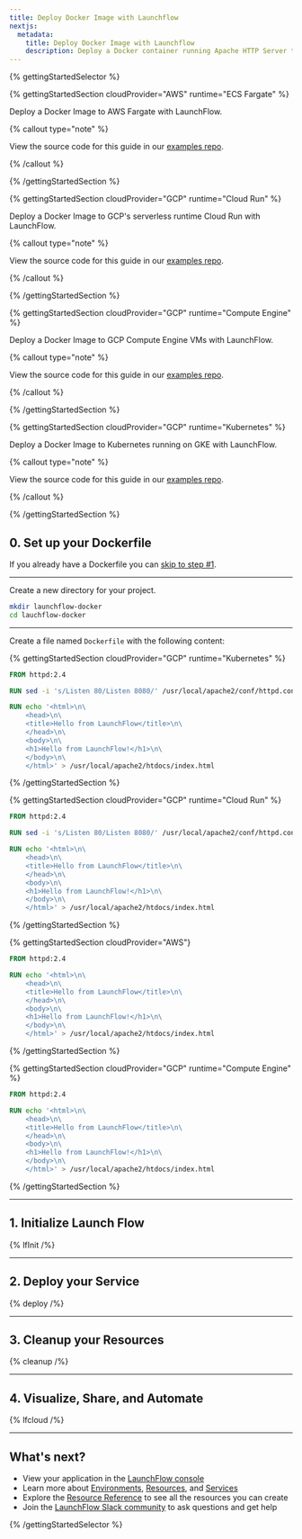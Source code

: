 ```yaml
---
title: Deploy Docker Image with Launchflow
nextjs:
  metadata:
    title: Deploy Docker Image with Launchflow
    description: Deploy a Docker container running Apache HTTP Server to AWS / GCP with LaunchFlow
---
```


{% gettingStartedSelector  %}

{% gettingStartedSection cloudProvider="AWS" runtime="ECS Fargate" %}

Deploy a Docker Image to AWS Fargate with LaunchFlow.

{% callout type="note" %}

View the source code for this guide in our [examples repo](https://github.com/launchflow/launchflow-examples/tree/main/docker-get-started/aws/ecs-fargate).

{% /callout %}

{% /gettingStartedSection %}

{% gettingStartedSection cloudProvider="GCP" runtime="Cloud Run" %}

Deploy a Docker Image to GCP's serverless runtime Cloud Run with LaunchFlow.

{% callout type="note" %}

View the source code for this guide in our [examples repo](https://github.com/launchflow/launchflow-examples/tree/main/docker-get-started/gcp/cloud-run).

{% /callout %}

{% /gettingStartedSection %}

{% gettingStartedSection cloudProvider="GCP" runtime="Compute Engine" %}

Deploy a Docker Image to GCP Compute Engine VMs with LaunchFlow.

{% callout type="note" %}

View the source code for this guide in our [examples repo](https://github.com/launchflow/launchflow-examples/tree/main/docker-get-started/gcp/compute-engine).

{% /callout %}

{% /gettingStartedSection %}

{% gettingStartedSection cloudProvider="GCP" runtime="Kubernetes" %}

Deploy a Docker Image to Kubernetes running on GKE with LaunchFlow.

{% callout type="note" %}

View the source code for this guide in our [examples repo](https://github.com/launchflow/launchflow-examples/tree/main/docker-get-started/gcp/gke).

{% /callout %}

{% /gettingStartedSection %}

## 0. Set up your Dockerfile

If you already have a Dockerfile you can [skip to step #1](#1-initialize-launch-flow).

---

Create a new directory for your project.

```bash
mkdir launchflow-docker
cd lauchflow-docker
```

---

Create a file named `Dockerfile` with the following content:

{% gettingStartedSection cloudProvider="GCP" runtime="Kubernetes" %}

```Dockerfile
FROM httpd:2.4

RUN sed -i 's/Listen 80/Listen 8080/' /usr/local/apache2/conf/httpd.conf

RUN echo '<html>\n\
    <head>\n\
    <title>Hello from LaunchFlow</title>\n\
    </head>\n\
    <body>\n\
    <h1>Hello from LaunchFlow!</h1>\n\
    </body>\n\
    </html>' > /usr/local/apache2/htdocs/index.html
```

{% /gettingStartedSection %}

{% gettingStartedSection cloudProvider="GCP" runtime="Cloud Run" %}

```Dockerfile
FROM httpd:2.4

RUN sed -i 's/Listen 80/Listen 8080/' /usr/local/apache2/conf/httpd.conf

RUN echo '<html>\n\
    <head>\n\
    <title>Hello from LaunchFlow</title>\n\
    </head>\n\
    <body>\n\
    <h1>Hello from LaunchFlow!</h1>\n\
    </body>\n\
    </html>' > /usr/local/apache2/htdocs/index.html
```

{% /gettingStartedSection %}

{% gettingStartedSection cloudProvider="AWS"}
```Dockerfile
FROM httpd:2.4

RUN echo '<html>\n\
    <head>\n\
    <title>Hello from LaunchFlow</title>\n\
    </head>\n\
    <body>\n\
    <h1>Hello from LaunchFlow!</h1>\n\
    </body>\n\
    </html>' > /usr/local/apache2/htdocs/index.html
```

{% /gettingStartedSection %}

{% gettingStartedSection cloudProvider="GCP" runtime="Compute Engine" %}
```Dockerfile
FROM httpd:2.4

RUN echo '<html>\n\
    <head>\n\
    <title>Hello from LaunchFlow</title>\n\
    </head>\n\
    <body>\n\
    <h1>Hello from LaunchFlow!</h1>\n\
    </body>\n\
    </html>' > /usr/local/apache2/htdocs/index.html
```

{% /gettingStartedSection %}

---

## 1. Initialize Launch Flow

{% lfInit /%}

---

## 2. Deploy your Service

{% deploy /%}

---

## 3. Cleanup your Resources

{% cleanup /%}

---

## 4. Visualize, Share, and Automate

{% lfcloud /%}

---

## What's next?

- View your application in the [LaunchFlow console](https://console.launchflow.com)
- Learn more about [Environments](/docs/concepts/environments), [Resources](/docs/concepts/resources), and [Services](/docs/concepts/services)
- Explore the [Resource Reference](/docs/reference/resources) to see all the resources you can create
- Join the [LaunchFlow Slack community](https://join.slack.com/t/launchflowusers/shared_invite/zt-2pc3o5cbq-HZrMzlZXW2~Xs1CABbgPKQ) to ask questions and get help

<!-- - Checkout out our [example applications](/examples) to see even more way to use LaunchFlow. -->

{% /gettingStartedSelector %}
